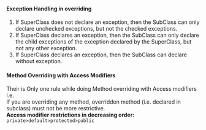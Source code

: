 #### Exception Handling in overriding

1. If SuperClass does not declare an exception, then the SubClass can only declare unchecked exceptions, but not the checked exceptions.
2. If SuperClass declares an exception, then the SubClass can only declare the child exceptions of the exception declared by the SuperClass, but not any other exception.
3. If SuperClass declares an exception, then the SubClass can declare without exception.

#### Method Overriding with Access Modifiers

Their is Only one rule while doing Method overriding with Access modifiers i.e.   
If you are overriding any method, overridden method (i.e. declared in subclass) must not be more restrictive.  
**Access modifier restrictions in decreasing order:**
`private>default>protected>public`
